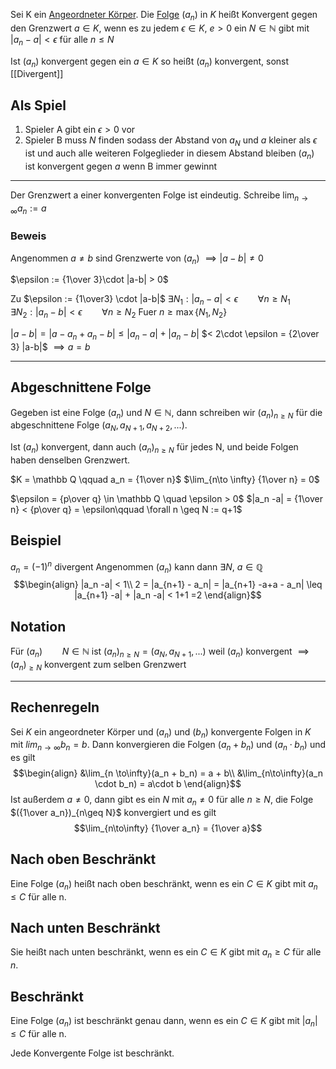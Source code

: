 Sei K ein [Angeordneter Körper](Angeordneter%20Körper.md). Die [Folge](Folgen.md) $(a_n)$ in $K$ heißt Konvergent gegen den Grenzwert $a\in K$, wenn es zu jedem $\epsilon \in K$, $e > 0$ ein $N \in \mathbb N$ gibt mit
$|a_n -a| < \epsilon$ für alle $n\leq N$

Ist $(a_n)$ konvergent gegen ein $a\in K$ so heißt $(a_n)$ konvergent, sonst [[Divergent]]


## Als Spiel
1) Spieler A gibt ein $\epsilon > 0$ vor
2) Spieler B muss $N$ finden sodass der Abstand von $a_N$ und $a$ kleiner als $\epsilon$ ist und auch alle weiteren Folgeglieder in diesem Abstand bleiben
$(a_n)$ ist konvergent gegen $a$ wenn B immer gewinnt

---

Der Grenzwert a einer konvergenten Folge ist eindeutig.
Schreibe $\lim_{n \to \infty} a_n := a$

### Beweis
Angenommen $a\not = b$ sind Grenzwerte von $(a_n)$
$\implies |a-b| \not = 0$

$\epsilon := {1\over 3}\cdot |a-b| > 0$

Zu $\epsilon := {1\over3} \cdot |a-b|$
$\exists N_1: |a_n -a| < \epsilon\qquad \forall n\geq N_1$
$\exists N_2: |a_n - b|< \epsilon \qquad \forall n\geq N_2$
Fuer $n \geq \max\{N_1, N_2\}$

$|a-b| = |a-a_n + a_n -b| \leq |a_n -a| + |a_n -b|$
$< 2\cdot \epsilon = {2\over 3} |a-b|$
$\implies a = b$

---
## Abgeschnittene Folge
Gegeben ist eine Folge $(a_n)$ und $N \in \mathbb N$, dann schreiben wir $(a_n)_{n\geq N}$ für die abgeschnittene Folge $(a_N, a_{N+1}, a_{N+2}, ...)$.

Ist $(a_n)$ konvergent, dann auch $(a_n)_{n\geq N}$ für jedes N, und beide Folgen haben denselben Grenzwert.



$K = \mathbb Q \qquad a_n = {1\over n}$
$\lim_{n\to \infty} {1\over n} = 0$

$\epsilon = {p\over q} \in \mathbb Q \quad \epsilon > 0$
$|a_n -a| = {1\over n} < {p\over q} = \epsilon\qquad \forall n \geq N := q+1$

## Beispiel
$a_n = (-1)^n$ divergent
Angenommen $(a_n)$ kann dann $\exists N$, $a\in \mathbb Q$
$$\begin{align}
|a_n -a| < 1\\
2 = |a_{n+1} - a_n| = |a_{n+1} -a+a - a_n| \leq |a_{n+1} -a| + |a_n -a| < 1+1 =2
\end{align}$$

## Notation
Für $(a_n)\qquad N\in \mathbb N$
ist  $(a_n)_{n \geq N} = (a_N, a_{N+1}, ...)$ weil
$(a_n)$ konvergent $\implies (a_n)_{\geq N}$ konvergent zum selben Grenzwert

---


## Rechenregeln
Sei $K$ ein angeordneter Körper und $(a_n)$ und $(b_n)$ konvergente Folgen in $K$ mit $lim_{n\to\infty} b_n = b$. Dann konvergieren die Folgen $(a_n + b_n)$ und $(a_n \cdot b_n)$ und es gilt
$$\begin{align}
&\lim_{n \to\infty}(a_n + b_n) = a + b\\
&\lim_{n\to\infty}(a_n \cdot b_n) = a\cdot b
\end{align}$$
Ist außerdem $a\not = 0$, dann gibt es ein $N$ mit $a_n \not = 0$ für alle $n \geq N$, die Folge $({1\over a_n})_{n\geq N}$ konvergiert und es gilt 
$$\lim_{n\to\infty} {1\over a_n} = {1\over a}$$

## Nach oben Beschränkt
Eine Folge $(a_n)$ heißt nach oben beschränkt, wenn es ein $C\in K$ gibt mit $a_n \leq C$ für alle n. 

## Nach unten Beschränkt
Sie heißt nach unten beschränkt, wenn es ein $C\in K$ gibt mit $a_n \geq C$ für alle $n$. 

## Beschränkt
Eine Folge $(a_n)$ ist beschränkt genau dann, wenn es ein $C\in K$ gibt mit $|a_n| \leq C$ für alle n.

Jede Konvergente Folge ist beschränkt.

